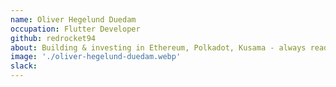 ```yaml
---
name: Oliver Hegelund Duedam
occupation: Flutter Developer
github: redrocket94
about: Building & investing in Ethereum, Polkadot, Kusama - always ready to talk blockchain
image: './oliver-hegelund-duedam.webp'
slack:
---
```

